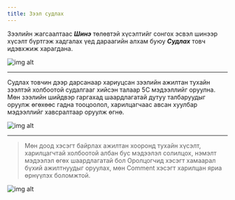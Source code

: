 ```yaml
---
title: Зээл судлах
---
```

Зээлийн жагсаалтаас _**Шинэ**_ төлөвтэй хүсэлтийг сонгох эсвэл шинээр хүсэлт бүртгэж хадгалах үед дараагийн алхам буюу _**Судлах**_ товч идэвхжиж харагдана. 

![img alt](/img/image-17.png)

---

Судлах товчин дээр дарсанаар хариуцсан зээлийн ажилтан тухайн зээлтэй холбоотой судалгааг хийсэн талаар 5С мэдээллийг оруулна. Мөн зээлийн шийдвэр гаргахад шаардлагатай дутуу талбаруудыг оруулж өгөхөөс гадна тооцоолол, харилцагчаас авсан хуулбар мэдээллийг хавсралтаар оруулж өгнө.
> 
![img alt](/img/zeelSudla.png)

---
> Мөн доод хэсэгт байрлах ажилтан хооронд тухайн хүсэлт, харилцагчтай холбоотой албан бус мэдээлэл солилцох, нэмэлт мэдээлэл өгөх шаардлагатай бол Оролцогчид хэсэгт хамаарал бүхий ажилтнуудыг оруулах, мөн Comment хэсэгт харилцан яриа өрнүүлэх боломжтой.

![img alt](/img/image-19.png)